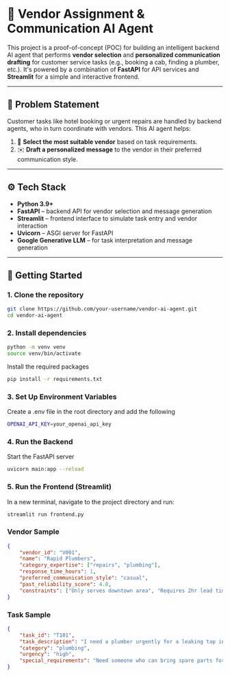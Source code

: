 # 🤖 Vendor Assignment & Communication AI Agent

This project is a proof-of-concept (POC) for building an intelligent backend AI agent that performs **vendor selection** and **personalized communication drafting** for customer service tasks (e.g., booking a cab, finding a plumber, etc.). It's powered by a combination of **FastAPI** for API services and **Streamlit** for a simple and interactive frontend.

---

## 📌 Problem Statement

Customer tasks like hotel booking or urgent repairs are handled by backend agents, who in turn coordinate with vendors. This AI agent helps:

1. 🧠 **Select the most suitable vendor** based on task requirements.
2. ✉️ **Draft a personalized message** to the vendor in their preferred communication style.

---

## ⚙️ Tech Stack

- **Python 3.9+**
- **FastAPI** – backend API for vendor selection and message generation
- **Streamlit** – frontend interface to simulate task entry and vendor interaction
- **Uvicorn** – ASGI server for FastAPI
- **Google Generative LLM** – for task interpretation and message generation

---

## 🚀 Getting Started

### 1. Clone the repository

```bash
git clone https://github.com/your-username/vendor-ai-agent.git
cd vendor-ai-agent
```

### 2. Install dependencies

```bash
python -m venv venv
source venv/bin/activate
```

Install the required packages

```bash
pip install -r requirements.txt
```

### 3. Set Up Environment Variables

Create a .env file in the root directory and add the following

```sh
OPENAI_API_KEY=your_openai_api_key
```

### 4. Run the Backend

Start the FastAPI server

```bash
uvicorn main:app --reload
```

### 5. Run the Frontend (Streamlit)

In a new terminal, navigate to the project directory and run:

```bash
streamlit run frontend.py
```

### Vendor Sample

```json
{
    "vendor_id": "V001",
    "name": "Rapid Plumbers",
    "category_expertise": ["repairs", "plumbing"],
    "response_time_hours": 1,
    "preferred_communication_style": "casual",
    "past_reliability_score": 4.8,
    "constraints": ["Only serves downtown area", "Requires 2hr lead time for non-urgent tasks"]
}
```

### Task Sample

```json
{
    "task_id": "T101",
    "task_description": "I need a plumber urgently for a leaking tap in the kitchen.",
    "category": "plumbing",
    "urgency": "high",
    "special_requirements": "Need someone who can bring spare parts for standard faucet types."
}
```
